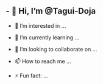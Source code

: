 ## - 👋 Hi, I’m @Tagui-Doja
- 👀 I’m interested in ...
- 🌱 I’m currently learning ...
- 💞️ I’m looking to collaborate on ...
- 📫 How to reach me ...

- ⚡ Fun fact: ...

<!---
Tgui-Doja/Tgui-Doja is a ✨ special ✨ repository because its `README.md` (this file) appears on your GitHub profile.
You can click the Preview link to take a look at your changes.
--->
